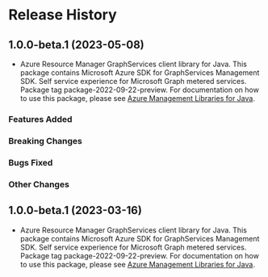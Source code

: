 # Release History

## 1.0.0-beta.1 (2023-05-08)

- Azure Resource Manager GraphServices client library for Java. This package contains Microsoft Azure SDK for GraphServices Management SDK. Self service experience for Microsoft Graph metered services. Package tag package-2022-09-22-preview. For documentation on how to use this package, please see [Azure Management Libraries for Java](https://aka.ms/azsdk/java/mgmt).

### Features Added

### Breaking Changes

### Bugs Fixed

### Other Changes

## 1.0.0-beta.1 (2023-03-16)

- Azure Resource Manager GraphServices client library for Java. This package contains Microsoft Azure SDK for GraphServices Management SDK. Self service experience for Microsoft Graph metered services. Package tag package-2022-09-22-preview. For documentation on how to use this package, please see [Azure Management Libraries for Java](https://aka.ms/azsdk/java/mgmt).
